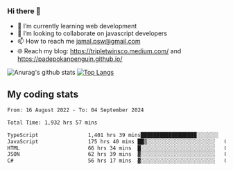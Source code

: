 ### Hi there 👋

<!--
**padepokanpenguin/padepokanpenguin** is a ✨ _special_ ✨ repository because its `README.md` (this file) appears on your GitHub profile.
-->

- 🌱 I’m currently learning  web development
- 👯 I’m looking to collaborate on javascript developers
- 📫 How to reach me jamal.psw@gmail.com
- 🌐 Reach my blog:
   https://tripletwinsco.medium.com/ and
   https://padepokanpenguin.github.io/

![Anurag's github stats](https://github-readme-stats.vercel.app/api?username=padepokanpenguin&count_private=true&disable_animations=false&show_icons=true&theme=default)
[![Top Langs](https://github-readme-stats.vercel.app/api/top-langs/?username=padepokanpenguin&theme=default&layout=compact)](https://github.com/padepokanpenguin)

## My coding stats

<!--START_SECTION:waka-->

```txt
From: 16 August 2022 - To: 04 September 2024

Total Time: 1,932 hrs 57 mins

TypeScript                1,401 hrs 39 mins██████████████████░░░░░░░   72.51 %
JavaScript                175 hrs 40 mins ██▒░░░░░░░░░░░░░░░░░░░░░░   09.09 %
HTML                      66 hrs 34 mins  █░░░░░░░░░░░░░░░░░░░░░░░░   03.44 %
JSON                      62 hrs 39 mins  ▓░░░░░░░░░░░░░░░░░░░░░░░░   03.24 %
C#                        56 hrs 17 mins  ▓░░░░░░░░░░░░░░░░░░░░░░░░   02.91 %
```

<!--END_SECTION:waka-->


